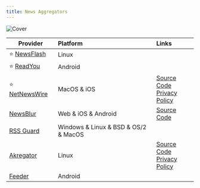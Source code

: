 ```yaml
---
title: News Aggregators
---
```


![Cover](../../assets/news-aggregators.png)

| Provider | Platform | Links |
| --- | :-- | :-- |
| :star: [NewsFlash](https://gitlab.com/news-flash/news_flash_gtk) | Linux | |
| :star: [ReadYou](https://github.com/Ashinch/ReadYou) | Android | |
| :star: [NetNewsWire](https://netnewswire.com/) | MacOS & iOS | [Source Code](https://github.com/Ranchero-Software/NetNewsWire)<br/>[Privacy Policy](https://netnewswire.com/privacypolicy.html) |
| [NewsBlur](https://www.newsblur.com/) | Web & iOS & Android | [Source Code](https://github.com/samuelclay/NewsBlur) |
| [RSS Guard](https://github.com/martinrotter/rssguard) | Windows & Linux & BSD & OS/2 & MacOS | |
| [Akregator](https://apps.kde.org/akregator) | Linux | [Source Code](https://invent.kde.org/pim/akregator)<br/>[Privacy Policy](https://kde.org/privacypolicy-apps) |
| [Feeder](https://github.com/spacecowboy/Feeder) | Android | |
